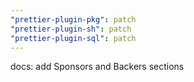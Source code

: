 ```yaml
---
"prettier-plugin-pkg": patch
"prettier-plugin-sh": patch
"prettier-plugin-sql": patch
---
```


docs: add Sponsors and Backers sections
